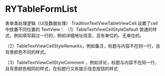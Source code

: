 # RYTableFormList
表单类处理逻辑（UI及数据处理）
TraditionTextViewTableViewCell 设置了cell中放置不同位置的 TextView：
（1）TableTextViewCellStyleDefault 普通的样式，例如填写超过一行的，例如详细地址信息、且有单位的、无单位的。

（2）TableTextViewCellStyleRemarks，例如备注，标题与内容不在同一行，且背景颜色不同的样式。

（3）TableTextViewCellStyleComment ，例如评论，标题与内容不在同一行，且背景颜色相同的样式，在标题行又有提示信息按钮的样式
